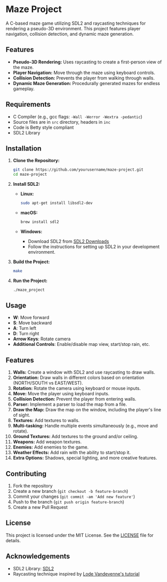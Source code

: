 # Maze Project

A C-based maze game utilizing SDL2 and raycasting techniques for rendering a pseudo-3D environment. This project features player navigation, collision detection, and dynamic maze generation.

## Features

- **Pseudo-3D Rendering:** Uses raycasting to create a first-person view of the maze.
- **Player Navigation:** Move through the maze using keyboard controls.
- **Collision Detection:** Prevents the player from walking through walls.
- **Dynamic Maze Generation:** Procedurally generated mazes for endless gameplay.

## Requirements

- C Compiler (e.g., gcc flags: `-Wall -Werror -Wextra -pedantic`)
- Source files are in `src` directory, headers in `inc`
- Code is Betty style compliant
- SDL2 Library

## Installation

1. **Clone the Repository:**

    ```bash
    git clone https://github.com/yourusername/maze-project.git
    cd maze-project
    ```

2. **Install SDL2:**

    - **Linux:**

      ```bash
      sudo apt-get install libsdl2-dev
      ```

    - **macOS:**

      ```bash
      brew install sdl2
      ```

    - **Windows:**
      - Download SDL2 from [SDL2 Downloads](https://www.libsdl.org/download-2.0.php)
      - Follow the instructions for setting up SDL2 in your development environment.

3. **Build the Project:**

    ```bash
    make
    ```

4. **Run the Project:**

    ```bash
    ./maze_project
    ```

## Usage

- **W**: Move forward
- **S**: Move backward
- **A**: Turn left
- **D**: Turn right
- **Arrow Keys**: Rotate camera
- **Additional Controls**: Enable/disable map view, start/stop rain, etc.

## Features

1. **Walls:** Create a window with SDL2 and use raycasting to draw walls.
2. **Orientation:** Draw walls in different colors based on orientation (NORTH/SOUTH vs EAST/WEST).
3. **Rotation:** Rotate the camera using keyboard or mouse inputs.
4. **Move:** Move the player using keyboard inputs.
5. **Collision Detection:** Prevent the player from entering walls.
6. **Parser:** Implement a parser to load the map from a file.
7. **Draw the Map:** Draw the map on the window, including the player's line of sight.
8. **Textures:** Add textures to walls.
9. **Multi-tasking:** Handle multiple events simultaneously (e.g., move and rotate).
10. **Ground Textures:** Add textures to the ground and/or ceiling.
11. **Weapons:** Add weapon textures.
12. **Enemies:** Add enemies to the game.
13. **Weather Effects:** Add rain with the ability to start/stop it.
14. **Extra Options:** Shadows, special lighting, and more creative features.

## Contributing

1. Fork the repository
2. Create a new branch (`git checkout -b feature-branch`)
3. Commit your changes (`git commit -am 'Add new feature'`)
4. Push to the branch (`git push origin feature-branch`)
5. Create a new Pull Request

## License

This project is licensed under the MIT License. See the [LICENSE](LICENSE) file for details.

## Acknowledgements

- SDL2 Library: [SDL2](https://www.libsdl.org/)
- Raycasting technique inspired by [Lode Vandevenne's tutorial](https://lodev.org/cgtutor/raycasting.html)
